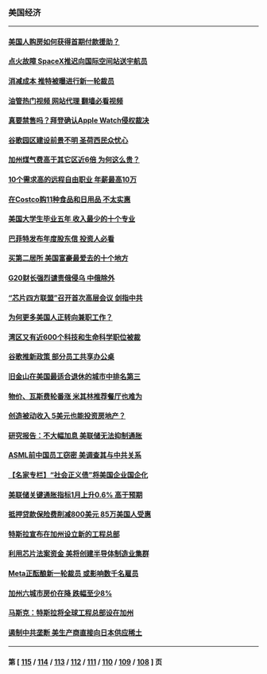 ### 美国经济
---
#### [美国人购房如何获得首期付款援助？](../../pages/ncid1078158/n13939707.md?03010045) 
#### [点火故障 SpaceX推迟向国际空间站送宇航员](../../pages/ncid1078158/n13939487.md?03010045) 
#### [消减成本 推特被曝进行新一轮裁员](../../pages/ncid1078158/n13939475.md?03010045) 
#### [油管热门视频 网站代理 翻墙必看视频](http://138.2.39.72:81/youtube.html?epic-marker?03010045)
#### [真要禁售吗？拜登确认Apple Watch侵权裁决](../../pages/ncid1078158/n13939225.md?03010045) 
#### [谷歌园区建设前景不明 圣荷西民众忧心](../../pages/ncid1078158/n13939148.md?03010045) 
#### [加州煤气费高于其它区近6倍 为何这么贵？](../../pages/ncid1078158/n13939111.md?03010045) 
#### [10个需求高的远程自由职业 年薪最高10万](../../pages/ncid1078158/n13933143.md?03010045) 
#### [在Costco购11种食品和日用品 不太实惠](../../pages/ncid1078158/n13926811.md?03010045) 
#### [美国大学生毕业五年 收入最少的十个专业](../../pages/ncid1078158/n13938257.md?03010045) 
#### [巴菲特发布年度股东信 投资人必看](../../pages/ncid1078158/n13938230.md?03010045) 
#### [买第二居所 美国富豪最爱去的十个地方](../../pages/ncid1078158/n13938247.md?03010045) 
#### [G20财长强烈谴责俄侵乌 中俄除外](../../pages/ncid1078158/n13938118.md?03010045) 
#### [“芯片四方联盟”召开首次高层会议 剑指中共](../../pages/ncid1078158/n13938194.md?03010045) 
#### [为何更多美国人正转向兼职工作？](../../pages/ncid1078158/n13938147.md?03010045) 
#### [湾区又有近600个科技和生命科学职位被裁](../../pages/ncid1078158/n13937954.md?03010045) 
#### [谷歌推新政策   部分员工共享办公桌](../../pages/ncid1078158/n13937946.md?03010045) 
#### [旧金山在美国最适合退休的城市中排名第三](../../pages/ncid1078158/n13937878.md?03010045) 
#### [物价、瓦斯费轮番涨 米其林推荐餐厅也难为](../../pages/ncid1078158/n13937880.md?03010045) 
#### [创造被动收入 5美元也能投资房地产？](../../pages/ncid1078158/n13937819.md?03010045) 
#### [研究报告：不大幅加息 美联储无法抑制通胀](../../pages/ncid1078158/n13937657.md?03010045) 
#### [ASML前中国员工窃密 美调查其与中共关系](../../pages/ncid1078158/n13937721.md?03010045) 
#### [【名家专栏】“社会正义债”将美国企业国企化](../../pages/ncid1078158/n13937313.md?03010045) 
#### [美联储关键通胀指标1月上升0.6% 高于预期](../../pages/ncid1078158/n13937502.md?03010045) 
#### [抵押贷款保险费削减800美元 85万美国人受惠](../../pages/ncid1078158/n13936952.md?03010045) 
#### [特斯拉宣布在加州设立新的工程总部](../../pages/ncid1078158/n13937054.md?03010045) 
#### [利用芯片法案资金 美将创建半导体制造业集群](../../pages/ncid1078158/n13936639.md?03010045) 
#### [Meta正酝酿新一轮裁员 或影响数千名雇员](../../pages/ncid1078158/n13935946.md?03010045) 
#### [加州六城市房价在降 跌幅至少8%](../../pages/ncid1078158/n13935988.md?03010045) 
#### [马斯克：特斯拉将全球工程总部设在加州](../../pages/ncid1078158/n13935859.md?03010045) 
#### [遏制中共垄断 美生产商直接向日本供应稀土](../../pages/ncid1078158/n13935770.md?03010045) 

---
#### 第 [ [115](./115.md?03010045) / [114](./114.md?03010045) / [113](./113.md?03010045) / [112](./112.md?03010045) / [111](./111.md?03010045) / [110](./110.md?03010045) / [109](./109.md?03010045) / [108](./108.md?03010045) ] 页
